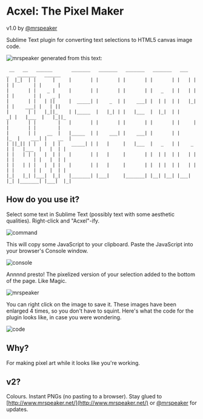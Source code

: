 # Acxel: The Pixel Maker

v1.0 by [@mrspeaker](http://www.twitter.com/mrspeaker)

Sublime Text plugin for converting text selections to  HTML5 canvas image code.

![mrspeaker](https://cloud.githubusercontent.com/assets/129330/5779970/011dfdea-9d75-11e4-9ca3-6e06c4d3b2b4.png) generated from this text:

	 __   __   ______       _______   _______   _______   _______   ___   _   _______   ______
	|  |_|  | |      |     |       | |       | |       | |       | |   | | | |       | |      |
	|       | |    _ |     |       | |       | |       | |   _   | |   | | | |       | |    _ |
	|       | |   | ||     |  _____| |    _  | |    ___| |  | |  | |   |_| | |    ___| |   | ||
	|       | |   |_||_    | |_____  |   |_| | |   |___  |  |_|  | |      _| |   |___  |   |_||_
	|       | |        |   |       | |       | |       | |       | |     |   |       | |        |
	|       | |    __  |   |_____  | |    ___| |    ___| |       | |     |_  |    ___| |    __  |
	| ||_|| | |   |  | |    _____| | |   |     |   |___  |   _   | |    _  | |   |___  |   |  | |
	| |   | | |   |  | |   |       | |   |     |       | |  | |  | |   | | | |       | |   |  | |
	| |   | | |   |  | |   |       | |   |     |       | |  | |  | |   | | | |       | |   |  | |
	|_|   |_| |___|  |_|   |_______| |___|     |_______| |__| |__| |___| |_| |_______| |___|  |_|


## How do you use it?

Select some text in Sublime Text (possibly text with some aesthetic qualities). Right-click and "Acxel"-ify.

![command](https://cloud.githubusercontent.com/assets/129330/5779958/ef3cd420-9d74-11e4-86d1-258c87f0298a.png)

This will copy some JavaScript to your clipboard. Paste the JavaScript into your browser's Console window.

![console](https://cloud.githubusercontent.com/assets/129330/5779962/f70e0e62-9d74-11e4-858d-e3a052d601f6.png)


Annnnd presto! The pixelized version of your selection added to the bottom of the page. Like Magic.

![mrspeaker](https://cloud.githubusercontent.com/assets/129330/5779970/011dfdea-9d75-11e4-9ca3-6e06c4d3b2b4.png)

You can right click on the image to save it. These images have been enlarged 4 times, so you don't have to squint. Here's what the code for the plugin looks like, in case you were wondering.

![code](https://cloud.githubusercontent.com/assets/129330/5779976/06c66dc2-9d75-11e4-88dc-d2f686775bde.png)

## Why?

For making pixel art while it looks like you're working.

## v2?

Colours. Instant PNGs (no pasting to a browser). Stay glued to [http://www.mrspeaker.net/](http://www.mrspeaker.net/) or [@mrspeaker](http://www.twitter.com/mrspeaker) for updates.
